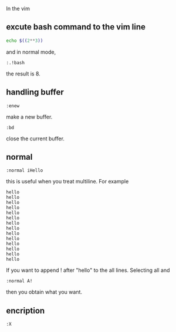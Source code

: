 In the vim
## excute bash command to the vim line
```sh
echo $((2**3))
```
and in normal mode,
```vim
:.!bash
```
the result is 8.

## handling buffer
```vim
:enew
```
make a new buffer.
```vim
:bd
```
close the current buffer.

## normal
```vim
:normal iHello
```
this is useful when you treat multiline. For example
```
hello
hello
hello
hello
hello
hello
hello
hello
hello
hello
hello
hello
hello
hello
```
If you want to append ! after "hello" to the all lines. Selecting all and 
```vim
:normal A!
```
then you obtain what you want.

## encription
```vim
:X
```
